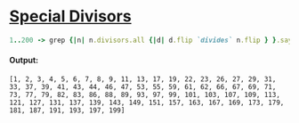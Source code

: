 [1]: https://rosettacode.org/wiki/Special_Divisors

# [Special Divisors][1]

```ruby
1..200 -> grep {|n| n.divisors.all {|d| d.flip `divides` n.flip } }.say
```

#### Output:
```
[1, 2, 3, 4, 5, 6, 7, 8, 9, 11, 13, 17, 19, 22, 23, 26, 27, 29, 31, 33, 37, 39, 41, 43, 44, 46, 47, 53, 55, 59, 61, 62, 66, 67, 69, 71, 73, 77, 79, 82, 83, 86, 88, 89, 93, 97, 99, 101, 103, 107, 109, 113, 121, 127, 131, 137, 139, 143, 149, 151, 157, 163, 167, 169, 173, 179, 181, 187, 191, 193, 197, 199]
```
